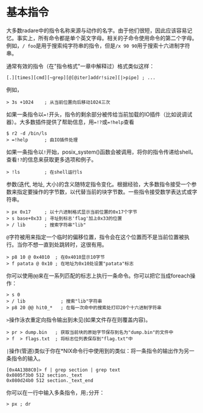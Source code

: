 # 基本指令

大多数radare中的指令名称来源与动作的名字。由于他们很短，因此应该容易记忆。事实上，所有命令都是单个英文字母。相关的子命令使用命令的第二个字母。例如，`/ foo`是用于搜索纯字符串的指令，但是`/x 90 90`用于搜索十六进制字符串。

通常有效的指令（在"指令格式"一章中解释过）格式类似这样：

    [.][times][cmd][~grep][@[@iter]addr!size][|>pipe] ; ...

例如，

    > 3s +1024    ; 从当前位置向后移动1024三次

如果一条指令以`=!`开头，指令的剩余部分被传给当前加载的IO插件（比如说调试器）。大多数插件提供了帮助信息，用`=!?`或`=!help`查看

    $ r2 -d /bin/ls
    > =!help      ; 由IO插件处理

如果一条指令以`!`开始，posix_system()函数会被调用，将你的指令传递给shell。查看`!?`的信息来获取更多选项和例子。

    > !ls         ; 在shell运行ls

参数(迭代, 地址, 大小)的含义随特定指令变化。根据经验，大多数指令接受一个参数来指定要操作的字节数，以代替当前的块字节数。一些指令接受数学表达式或字符串。

    > px 0x17     ; 以十六进制格式显示当前位置的0x17个字节
    > s base+0x33 ; 寻址到标志'flag'加上0x33的位置
    > / lib       ; 搜索字符串"lib"

`@`字符被用来指定一个临时的偏移位置，指令会在这个位置而不是当前位置被执行。当你不想一直到处跳转时，这很有用。

    > p8 10 @ 0x4010  ; 在0x4010显示10字节
    > f patata @ 0x10 ; 在地址为0x10处设置"patata"标志

你可以使用`@@`来在一系列匹配的标志上执行一条命令。你可以把它当成foreach操作：

    > s 0
    > / lib             ; 搜索"lib"字符串
    > p8 20 @@ hit0_*   ; 在每一次命中的搜索处打印20个十六进制字符串

`>`操作泳衣重定向指令输出到未见(如果文件存在则覆盖内容)。

    > pr > dump.bin   ; 获取当前块的原始字节保存到名为"dump.bin"的文件中
    > f  > flags.txt  ; 将标志位列表保存到"flag.txt"中

`|`操作(管道)类似于你在\*NIX命令行中使用到的类似：将一条指令的输出作为另一条指令的输入。

    [0x4A13B8C0]> f | grep section | grep text
    0x0805f3b0 512 section._text
    0x080d24b0 512 section._text_end

你可以在一行中输入多条指令，用`;`分开：

    > px ; dr
